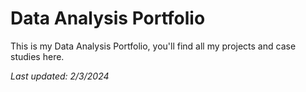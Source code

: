 # Data Analysis Portfolio
This is my Data Analysis Portfolio, you'll find all my projects and case studies here.



*Last updated: 2/3/2024*

